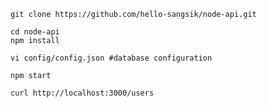```
git clone https://github.com/hello-sangsik/node-api.git
```
```
cd node-api
npm install
```
```
vi config/config.json #database configuration
```
```
npm start
```
```
curl http://localhost:3000/users
```